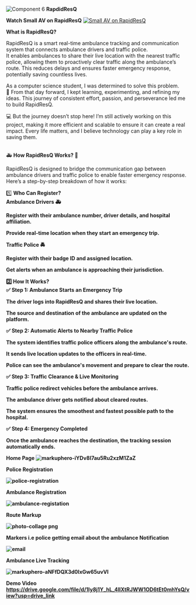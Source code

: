 ![Component 6](https://github.com/user-attachments/assets/7f01910a-33c3-4fe8-9c56-9a15ef494d3e)
<b>RapdidResQ </b>

<b> Watch Small AV on RapidResQ</b>
  [![Small AV on RapidResQ](https://images.indianexpress.com/2024/01/unnamed-file.png)](https://drive.google.com/file/d/1DjpbyVBYX4_dj5CVFKSo8VdNtoTLfnev/view?usp=drive_link)

 
<b>What is RapidResQ?</b>

RapidResQ is a smart real-time ambulance tracking and communication system that connects ambulance drivers and traffic police.<br/>
It enables ambulances to share their live location with the nearest traffic police, allowing them to proactively clear traffic along the ambulance’s route. 
This reduces delays and ensures faster emergency response, potentially saving countless lives.

As a computer science student, I was determined to solve this problem. <br/>🚀 From that day forward, I kept learning, experimenting, and refining my ideas. This journey of consistent effort, passion, and perseverance led me to build RapidResQ.

💻 But the journey doesn’t stop here! I’m still actively working on this project, making it more efficient and scalable to ensure it can create a real impact. Every life matters, and I believe technology can play a key role in saving them.



<br/>
🚑 <b>How RapidResQ Works? 🚦</b><br/>

RapidResQ is designed to bridge the communication gap between ambulance drivers and traffic police to enable faster emergency response. Here’s a step-by-step breakdown of how it works:
<br/>

1️⃣ <b> Who Can Register?<b/> <br/>
 <b>Ambulance Drivers </b>🚑
<br/>

Register with their ambulance number, driver details, and hospital affiliation.<br/>


Provide real-time location when they start an emergency trip.<br/>


<b>Traffic Police </b>🚔<br/>


Register with their badge ID and assigned location.<br/>

Get alerts when an ambulance is approaching their jurisdiction.<br/>

2️⃣<b> How It Works?<b><br/>
✅ Step 1: Ambulance Starts an Emergency Trip<br/>

The driver logs into RapidResQ and shares their live location.<br/>

The source and destination of the ambulance are updated on the platform.<br/>

✅ Step 2: Automatic Alerts to Nearby Traffic Police<br/>

The system identifies traffic police officers along the ambulance's route.<br/>

It sends live location updates to the officers in real-time.<br/>

Police can see the ambulance's movement and prepare to clear the route.<br/>

✅ Step 3: Traffic Clearance & Live Monitoring<br/>

Traffic police redirect vehicles before the ambulance arrives.<br/>

The ambulance driver gets notified about cleared routes.<br/>

The system ensures the smoothest and fastest possible path to the hospital.<br/>

✅ Step 4: Emergency Completed<br/>

Once the ambulance reaches the destination, the tracking session automatically ends.<br/>

<b font-size="30px" align="center">Home Page</b>
![markuphero-iYDv8I7au5Ru2xzM1ZaZ](https://github.com/user-attachments/assets/2c9eb8e9-03b4-4053-9746-0f2c5502ecd3)

<b font-size="30px" align="center">Police Registration</b>

![police-registration](https://github.com/user-attachments/assets/20cfb2b2-7674-4fe7-83dd-5fb0806c4773)

<b font-size="30px" align="center">Ambulance Registration</b>

![ambulance-registation](https://github.com/user-attachments/assets/0c63b936-98e9-4578-a39c-aafd930cdd08)


<b font-size="30px" align="center">Route Markup</b>

![photo-collage png](https://github.com/user-attachments/assets/8edcbcf4-93de-4d1a-a18c-e1aacc19cb68)

<b font-size="30px" align="center">Markers i.e police getting email about the ambulance Notification</b>

![email](https://github.com/user-attachments/assets/5aa10b28-35d6-4386-933c-105297fde6b4)

<b font-size="30px" align="center">Ambulance Live Tracking</b>

![markuphero-aNFfDQX3d0IxGw65uvVI](https://github.com/user-attachments/assets/e6598f67-faf9-4978-8470-c263adc9a182)

<b>Demo Video</b>
https://drive.google.com/file/d/1Iy8j1Y_hL_4IIXtRJWW1OD6tEt0mhYsQ/view?usp=drive_link



